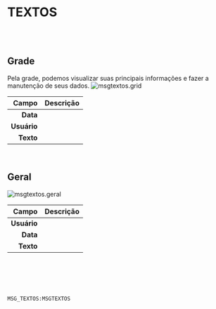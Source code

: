 # TEXTOS
<br>
<br>

## Grade
Pela grade, podemos visualizar suas principais informações e fazer a manutenção de seus dados.
![msgtextos.grid](https://raw.githubusercontent.com/netforcews/docs-erp/master/geral/imagens/msgtextos.grid.png)

Campo | Descrição
--:|---
**Data** | 
**Usuário** | 
**Texto** | 
<br>

## Geral
![msgtextos.geral](https://raw.githubusercontent.com/netforcews/docs-erp/master/geral/imagens/msgtextos.geral.png)

Campo | Descrição
--:|---
**Usuário** | 
**Data** | 
**Texto** | 
<br>
<br>
<br>
<br>

```MSG_TEXTOS:MSGTEXTOS```
